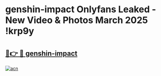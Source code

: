 # genshin-impact Onlyfans Leaked - New Video & Photos March 2025 !krp9y

# <h2><a href="https://kzahcd.iuczelnia.edu.pl?title=genshin-impact&ref=krp9y">🔗👉 🔴 genshin-impact</a></h2>

[![acn](https://github.com/user-attachments/assets/0f9c940e-d8b0-45ae-aac7-cd30a18b3e1c)](https://kzahcd.iuczelnia.edu.pl?title=genshin-impact&ref=krp9y)

